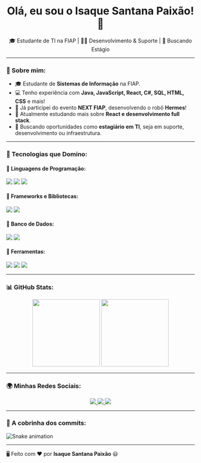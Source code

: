 <h1 align="center">Olá, eu sou o Isaque Santana Paixão! 👋</h1>

<p align="center">
  🎓 Estudante de TI na FIAP | 👨‍💻 Desenvolvimento & Suporte | 🚀 Buscando Estágio
</p>

---

### 🧐 Sobre mim:
- 🎓 Estudante de **Sistemas de Informação** na FIAP.  
- 💻 Tenho experiência com **Java, JavaScript, React, C#, SQL, HTML, CSS** e mais!  
- 🤖 Já participei do evento **NEXT FIAP**, desenvolvendo o robô **Hermes**!  
- 🌱 Atualmente estudando mais sobre **React e desenvolvimento full stack**.  
- 🚀 Buscando oportunidades como **estagiário em TI**, seja em suporte, desenvolvimento ou infraestrutura.  

---

### 🚀 Tecnologias que Domino:
#### 📌 **Linguagens de Programação**:
<div>
  <img src="https://img.shields.io/badge/Java-ED8B00?style=for-the-badge&logo=openjdk&logoColor=white">
  <img src="https://img.shields.io/badge/JavaScript-F7DF1E?style=for-the-badge&logo=javascript&logoColor=black">
  <img src="https://img.shields.io/badge/C%23-239120?style=for-the-badge&logo=c-sharp&logoColor=white">
</div>

#### 📌 **Frameworks e Bibliotecas**:
<div>
  <img src="https://img.shields.io/badge/React-20232A?style=for-the-badge&logo=react&logoColor=61DAFB">
  <img src="https://img.shields.io/badge/React_Native-20232A?style=for-the-badge&logo=react&logoColor=61DAFB">
</div>

#### 📌 **Banco de Dados**:
<div>
  <img src="https://img.shields.io/badge/MySQL-4479A1?style=for-the-badge&logo=mysql&logoColor=white">
  <img src="https://img.shields.io/badge/MongoDB-4EA94B?style=for-the-badge&logo=mongodb&logoColor=white">
</div>

#### 📌 **Ferramentas**:
<div>
  <img src="https://img.shields.io/badge/Git-F05032?style=for-the-badge&logo=git&logoColor=white">
  <img src="https://img.shields.io/badge/Postman-FF6C37?style=for-the-badge&logo=postman&logoColor=white">
  <img src="https://img.shields.io/badge/Figma-F24E1E?style=for-the-badge&logo=figma&logoColor=white">
</div>

---

### 📊 GitHub Stats:
<div align="center">
  <img height="180em" src="https://github-readme-stats.vercel.app/api?username=IsaquePaixao&show_icons=true&theme=dark&include_all_commits=true&count_private=true"/>
  <img height="180em" src="https://github-readme-stats.vercel.app/api/top-langs/?username=IsaquePaixao&layout=compact&langs_count=7&theme=dark"/>
</div>

---

### 🌍 Minhas Redes Sociais:
<div align="center">
  <a href="https://www.linkedin.com/in/isaque-paixao-ti" target="_blank">
    <img src="https://img.shields.io/badge/LinkedIn-0077B5?style=for-the-badge&logo=linkedin&logoColor=white">
  </a>
  <a href="https://www.instagram.com/isaque_zackk" target="_blank">
    <img src="https://img.shields.io/badge/Instagram-E4405F?style=for-the-badge&logo=instagram&logoColor=white">
  </a>
  <a href="mailto:isaquesantanapaixao444@gmail.com" target="_blank">
    <img src="https://img.shields.io/badge/Email-D14836?style=for-the-badge&logo=gmail&logoColor=white">
  </a>
</div>

---

### 🐍 A cobrinha dos commits:
![Snake animation](https://github.com/IsaquePaixao/IsaquePaixao/blob/output/github-contribution-grid-snake.svg)

---

🖥️ Feito com ❤️ por **Isaque Santana Paixão** 😃  

